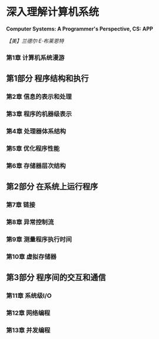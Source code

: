 # 深入理解计算机系统

**Computer Systems: A Programmer's Perspective, CS: APP**

*【美】兰德尔·E·布莱恩特*



### 第1章 计算机系统漫游





## 第1部分 程序结构和执行

### 第2章 信息的表示和处理

### 第3章 程序的机器级表示

### 第4章 处理器体系结构

### 第5章 优化程序性能

### 第6章 存储器层次结构



## 第2部分 在系统上运行程序

### 第7章 链接

### 第8章 异常控制流

### 第9章 测量程序执行时间

### 第10章 虚拟存储器



## 第3部分 程序间的交互和通信

### 第11章 系统级I/O

### 第12章 网络编程

### 第13章 并发编程

